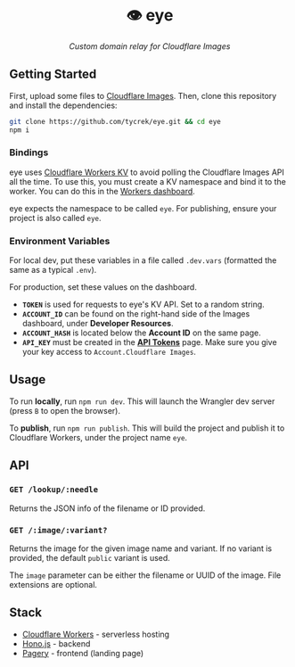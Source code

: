 <div align="center">

👁 eye
===

*Custom domain relay for Cloudflare Images*

</div>

## Getting Started

First, upload some files to [Cloudflare Images](https://www.cloudflare.com/en-ca/products/cloudflare-images/). Then, clone this repository and install the dependencies:

```bash
git clone https://github.com/tycrek/eye.git && cd eye
npm i
```

### Bindings

eye uses [Cloudflare Workers KV](https://developers.cloudflare.com/workers/learning/how-kv-works/) to avoid polling the Cloudflare Images API all the time. To use this, you must create a KV namespace and bind it to the worker. You can do this in the [Workers dashboard](https://dash.cloudflare.com/?to=/:account/workers/kv/namespaces).

eye expects the namespace to be called `eye`. For publishing, ensure your project is also called `eye`.

### Environment Variables

For local dev, put these variables in a file called `.dev.vars` (formatted the same as a typical `.env`).

For production, set these values on the dashboard.

- **`TOKEN`** is used for requests to eye's KV API. Set to a random string.
- **`ACCOUNT_ID`** can be found on the right-hand side of the Images dashboard, under **Developer Resources**.
- **`ACCOUNT_HASH`** is located below the **Account ID** on the same page.
- **`API_KEY`** must be created in the **[API Tokens](https://dash.cloudflare.com/profile/api-tokens)** page. Make sure you give your key access to `Account.Cloudflare Images`.

## Usage

To run **locally**, run `npm run dev`. This will launch the Wrangler dev server (press `B` to open the browser).

To **publish**, run `npm run publish`. This will build the project and publish it to Cloudflare Workers, under the project name `eye`.

## API

### `GET /lookup/:needle`

Returns the JSON info of the filename or ID provided.

### `GET /:image/:variant?`

Returns the image for the given image name and variant. If no variant is provided, the default `public` variant is used.

The `image` parameter can be either the filename or UUID of the image. File extensions are optional.

## Stack

- [Cloudflare Workers](https://developers.cloudflare.com/workers/) - serverless hosting
- [Hono.js](https://honojs.dev/) - backend
- [Pagery](https://github.com/tycrek/pagery) - frontend (landing page)
